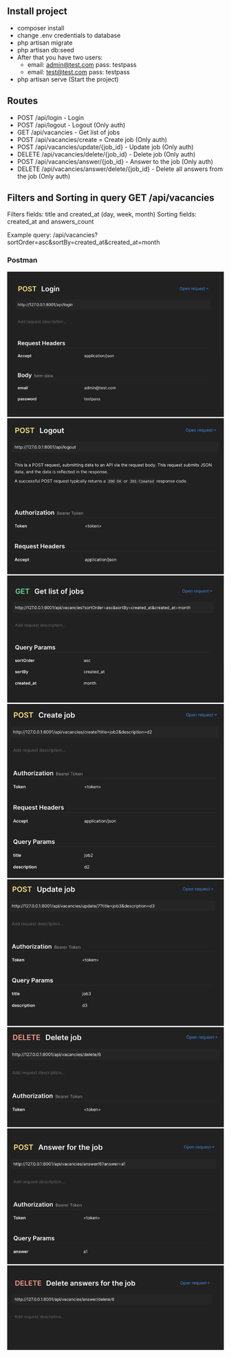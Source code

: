 ## Install project

- composer install
- change .env credentials to database
- php artisan migrate
- php artisan db:seed
- After that you have two users:
  - email: admin@test.com pass: testpass
  - email: test@test.com pass: testpass
- php artisan serve (Start the project)

## Routes

- POST /api/login - Login
- POST /api/logout - Logout (Only auth)
- GET /api/vacancies - Get list of jobs
- POST /api/vacancies/create = Create job (Only auth)
- POST /api/vacancies/update/{job_id} - Update job (Only auth)
- DELETE /api/vacancies/delete/{job_id} - Delete job (Only auth)
- POST /api/vacancies/answer/{job_id} - Answer to the job (Only auth)
- DELETE /api/vacancies/answer/delete/{job_id} - Delete all answers from the job (Only auth)

## Filters and Sorting in query GET /api/vacancies

Filters fields: title and created_at (day, week, month)
Sorting fields: created_at and answers_count

Example query: /api/vacancies?sortOrder=asc&sortBy=created_at&created_at=month

### Postman

![img.png](img.png)
![img_1.png](img_1.png)
![img_2.png](img_2.png)
![img_3.png](img_3.png)
![img_4.png](img_4.png)
![img_5.png](img_5.png)
![img_6.png](img_6.png)
![img_7.png](img_7.png)
